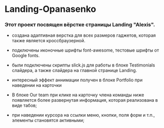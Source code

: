 # Landing-Opanasenko
### Этот проект посвящен вёрстке страницы Landing "Alexis".

- создана адаптивная верстка для всех размеров гаджетов, которая также является кроссбраузерной.

- подключены иконочные шрифты font-awesome, тестовые шрифты от Google fonts.

- были подключены скрипты slick.js для работы в блоке Testimonials слайдера, а также слайдера на главной странице Landing.

- интересный эффект аннимации получен в блоке Portfolio при наведении на карточки

- В блоке Our team при клике на карточку члена команды ниже появляется более развернутая информация, которая реализована в виде табов;

- при наведении курсора на ссылки меню, кнопки, поля форм и т.п., элементы становятся активными;
